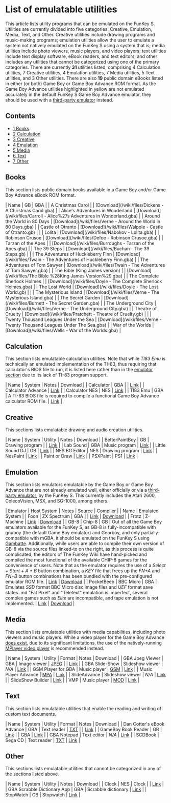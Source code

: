 # List of emulatable utilities


This article lists utility programs that can be emulated on the FunKey S. Utilities are currently divided into five categories: Creative, Emulation, Media, Text, and Other. Creative utilities include drawing programs and music-making programs; emulation utilities allow the user to emulate a system not natively emulated on the FunKey S using a system that is; media utilities include photo viewers, music players, and video players; text utilities include text display software, eBook readers, and text editors; and other includes any utilities that cannot be categorized using one of the primary categories. There are currently **31** utilities listed, comprising 4 Calculation utilities, 7 Creative utilities, 4 Emulation utilities, 7 Media utilities, 5 Text utilities, and 3 Other utilities. There are also **19** public domain eBooks listed in either (or both) Game Boy or Game Boy Advance ROM format. As the Game Boy Advance utilities highlighted in yellow are not emulated accurately in the default FunKey S Game Boy Advance emulator, they should be used with a [third-party emulator](/wiki/List_of_third-party_OPK_applications.md#Emulators "List of third-party OPK applications") instead.

## Contents

* [1 Books](#books)
* [2 Calculation](#calculation)
* [3 Creative](#creative)
* [4 Emulation](#emulation)
* [5 Media](#media)
* [6 Text](#text)
* [7 Other](#other)

## Books

This section lists public domain books available in a Game Boy and/or Game Boy Advance eBook ROM format.

| Name | GB | GBA |
| A Christmas Carol |  | [Download](/wiki/files/Dickens - A Christmas Carol.gba) |
| Alice's Adventures in Wonderland | [Download](/wiki/files/Carroll - Alice%27s Adventures in Wonderland.gba) |
| Around the World in 80 Days | [Download](/wiki/files/Verne - Around the World in 80 Days.gba) |
| Castle of Otranto | [Download](/wiki/files/Walpole - Castle of Otranto.gb) |  |
| Lolita | [Download](/wiki/files/Nabokov - Lolita.gba) |
| Robinson Crusoe | [Download](/wiki/files/Defoe - Robinson Crusoe.gba) |
| Tarzan of the Apes |  | [Download](/wiki/files/Burroughs - Tarzan of the Apes.gba) |
| The 39 Steps | [Download](/wiki/files/Buchan - The 39 Steps.gb) |  |
| The Adventures of Huckleberry Finn | [Download](/wiki/files/Twain - The Adventures of Huckleberry Finn.gba) |
| The Adventures of Tom Sawyer | [Download](/wiki/files/Twain - The Adventures of Tom Sawyer.gba) |
| The Bible (King James version) |  | [Download](/wiki/files/The Bible %28King James Version%29.gba) |
| The Complete Sherlock Holmes |  | [Download](/wiki/files/Doyle - The Complete Sherlock Holmes.gba) |
| The Lost World | [Download](/wiki/files/Doyle - The Lost World.gb) |  |
| The Mysterious Island | [Download](/wiki/files/Verne - The Mysterious Island.gba) |
| The Secret Garden | [Download](/wiki/files/Burnett - The Secret Garden.gba) |
| The Underground City | [Download](/wiki/files/Verne - The Underground City.gba) |
| Theatre of Cruelty | [Download](/wiki/files/Pratchett - Theatre of Cruelty.gb) |  |
| Twenty Thousand Leagues Under the Sea | [Download](/wiki/files/Verne - Twenty Thousand Leagues Under The Sea.gba) |
| War of the Worlds | [Download](/wiki/files/Wells - War of the Worlds.gba) |

## Calculation

This section lists emulatable calculation utilities. Note that while _TI83 Emu_ is technically an emulated implementation of the TI-83, thus requiring that calculator's BIOS file to run, it is listed here rather than in the [emulator section](#emulation) due to its lack of TI-83 program support.

| Name | System | Notes | Download |
| Calculator | GBA |  | [Link](https://sites.google.com/site/komojo/Calculator.zip) |
| Calculator Advance | [Link](https://www.gbadev.org/demos.php?showinfo=277) |
| Calculator NES | NES | [Link](https://wendelscardua.itch.io/nes-calculator) |
| TI83 Emu | GBA | A TI-83 BIOS file is required to compile a functional Game Boy Advance calculator ROM file. | [Link](https://pdroms.de/files/nintendo-gameboyadvance-gba/ti83-emu-v0-01) |

## Creative

This sections lists emulatable drawing and audio creation utilities.

| Name | System | Utility | Notes | Download |
| BetterPaintBoy | GB | Drawing program |  | [Link](https://www.reddit.com/r/Gameboy/comments/7rjh9n/home_brew_made_a_paint_for_dmg_link_to_the_rom/) |
| Lab Sound | GBA | Music program | [Link](https://pdroms.de/files/nintendo-gameboyadvance-gba/lab-sound) |
| Little Sound DJ | GB | [Link](https://www.littlesounddj.com/lsd/index.php) |
| NES BG Editor | NES | Drawing program | [Link](https://github.com/pinobatch/nesbgeditor#nes-graphics-editor) |
| NesPaint | [Link](https://hundredrabbits.itch.io/nespaint) |
| Paint or Draw | [Link](https://www.romhacking.net/homebrew/69/) |
| PSXPaint | PS1 | [Link](https://www.psx-place.com/threads/psxpaint.11109/) |

## Emulation

This section lists emulators emulatable by the Game Boy or Game Boy Advance that are not already emulated well, either officially or via a [third-party emulator](/wiki/List_of_third-party_OPK_applications.md#Emulators "List of third-party OPK applications"), by the FunKey S. This currently includes the Atari 2600, ColecoVision, MSX, and SG-1000, among others.

| Emulator | Host System | Notes | Source | Compiler |
| Name | Emulated System |
| Foon | ZX Spectrum | GBA |  | [Link](http://www.codepuppies.com/ben/sens/gba/mirror/about.html) | [Download](/wiki/files/Foon.zip) |
| Frotz | Z-Machine | [Link](https://www.ifarchive.org/indexes/if-archiveXinfocomXinterpretersXfrotz.html) | [Download](/wiki/files/Frotz.zip) |
| GB-8 | Chip-8 | GB | Out of all the Game Boy emulators available for the FunKey S, as GB-8 is fully-incompatible with gnuboy (the default Game Boy emulator) and Gearboy, and only partially-compatible with mGBA, it should be emulated on the FunKey S using [Gambatte](/wiki/List_of_third-party_OPK_applications.md#Emulators "List of third-party OPK applications"). Additionally, while users are able to compile their own version of GB-8 via the source files linked-to on the right, as this process is quite complicated, the editors of The FunKey Wiki have hand-picked and compiled the most functional of the available CHIP-8 games for the convenience of users. Note that as the emulator requires the use of a _Select + Start + A + B_ button combination, a _KEY_ file that frees up the _FN+A_ and _FN+B_ button combinations has been bundled with the pre-configured emulator ROM file. | [Link](https://github.com/Hacktix/GB-8) | [Download](/wiki/files/GB-8.zip) |
| PocketBeeb | BBC Micro | GBA | Emulates _SSD_ format BBC Micro disc image files and _UEF_ format save states..md "Fat Pixel" and "Teletext" emulation is imperfect, several complex games such as _Elite_ are incompatible, and tape emulation is not implemented. | [Link](https://pdroms.de/files/nintendo-gameboyadvance-gba/pocket-beeb-v1-01) | [Download](/wiki/files/PocketBeeb.zip) |

## Media

This section lists emulatable utilities with media capabilities, including photo viewers and music players. While a video player for the Game Boy Advance [does exist](http://www.gameboy-advance.net/video/), due to its significant limitations, the use of the natively-running [MPlayer video player](/wiki/List_of_third-party_OPK_applications.md#Applications "List of third-party OPK applications") is recommended instead.

| Name | System | Utility | Format | Notes | Download |
| GBA Jpeg Viewer | GBA | Image viewer | <u>JPEG</u> |  | [Link](http://www.caimans.net/gba/) |
| GBA Slide-Show | Slideshow viewer | _N/A_ | [Link](https://www.gbadev.org/demos.php?showinfo=494) |
| GSM Player for GBA | Music player | <u>GSM</u> | [Link](http://pineight.com/gba/gsm/) |
| Music Player Advance | <u>MPA</u> | [Link](http://www.gameboy-advance.net/emulated/musicplayer_advance_gba_mp3.htm) |
| SlideAdvance | Slideshow viewer | _N/A_ | [Link](http://www.gameboy-advance.net/emulated/gba_slide_show.htm) |
| SlideShow Builder | [Link](http://www.gameboy-advance.net/emulated/gba_slide_show.htm) |
| VMP | Music player | <u>MOD</u> | [Link](https://gbatemp.net/download/mod-player-for-gba-vmp.32168/) |

## Text

This section lists emulatable utilities that enable the reading and writing of custom text documents.

| Name | System | Utility | Format | Notes | Download |
| Dan Cotter's eBook Advance | GBA | Text reader | <u>TXT</u> |  | [Link](https://gbatemp.net/download/dan-cotters-ebook-advance.22900/) |
| GameBoy Book Reader | GB | [Link](http://www.mqp.com/fun/) |
| GBA | [Link](http://www.mqp.com/fun/) |
| GBA Notepad | Text editor | _N/A_ | [Link](https://www.gbadev.org/demos.php?showinfo=1378) |
| SCDBook | Sega CD | Text reader | <u>TXT</u> | [Link](https://sourceforge.net/projects/scdbook/) |

## Other

This sections lists emulatable utilities that cannot be categorized in any of the sections listed above.

| Name | System | Utility | Notes | Download |
| Clock | NES | Clock |  | [Link](https://pdroms.de/files/nintendo-nintendoentertainmentsystem-nes-famicom-fc/clock) |
| GBA Scrabble Dictionary App | GBA | Scrabble dictionary | [Link](https://www.gbadev.org/demos.php?showinfo=545) |
| StopWatch | GB | Stopwatch | [Link](https://www.nesworld.com/gb/homebrew/application/stopwatch-v1.zip) |

